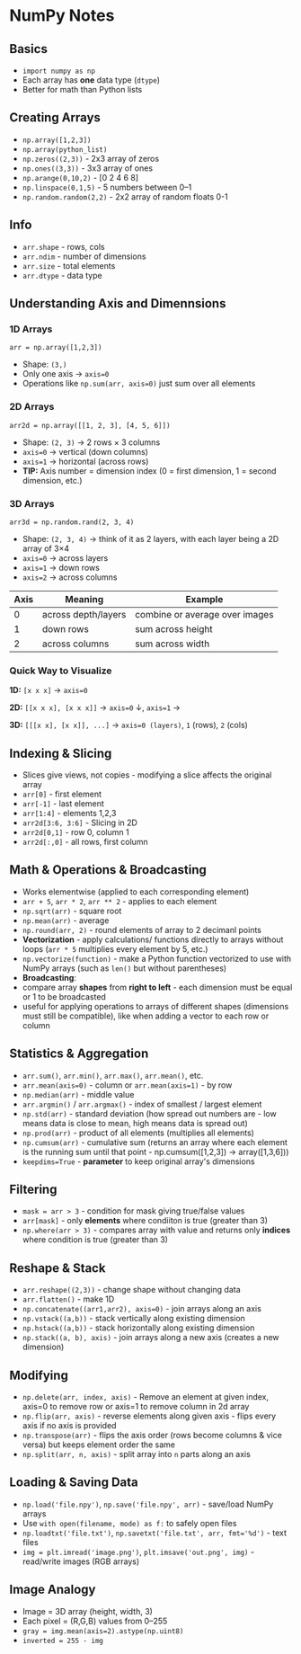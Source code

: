 # NumPy Notes

## Basics
- `import numpy as np`
- Each array has **one** data type (`dtype`)
- Better for math than Python lists

## Creating Arrays
- `np.array([1,2,3])`
- `np.array(python_list)`
- `np.zeros((2,3))` - 2x3 array of zeros
- `np.ones((3,3))` - 3x3 array of ones
- `np.arange(0,10,2)` - [0 2 4 6 8]
- `np.linspace(0,1,5)` - 5 numbers between 0–1
- `np.random.random(2,2)` - 2x2 array of random floats 0-1

## Info
- `arr.shape` - rows, cols
- `arr.ndim` - number of dimensions  
- `arr.size` - total elements  
- `arr.dtype` - data type

## Understanding Axis and Dimennsions

### 1D Arrays
`arr = np.array([1,2,3])`
- Shape: `(3,)`
- Only one axis → `axis=0`
- Operations  like `np.sum(arr, axis=0)` just sum over all elements

### 2D Arrays
`arr2d = np.array([[1, 2, 3], [4, 5, 6]])`
- Shape: `(2, 3)` → 2 rows × 3 columns
- `axis=0` → vertical (down columns)
- `axis=1` → horizontal (across rows)
- **TIP:** Axis number = dimension index (0 = first dimension, 1 = second dimension, etc.)

### 3D Arrays
`arr3d = np.random.rand(2, 3, 4)`
- Shape: `(2, 3, 4)` → think of it as 2 layers, with each layer being a 2D array of 3×4
- `axis=0` → across layers
- `axis=1` → down rows
- `axis=2` → across columns

| **Axis** | **Meaning** | **Example** |
|------|---------|---------|
| 0 | across depth/layers | combine or average over images |
| 1 | down rows | sum across height |
| 2 | across columns | sum across width |

### Quick Way to Visualize
**1D:** `[x x x]`                → `axis=0`

**2D:** `[[x x x], [x x x]]`     → `axis=0` ↓, `axis=1` →

**3D:** `[[[x x], [x x]], ...]`  → `axis=0 (layers)`, `1` (rows), `2` (cols)

## Indexing & Slicing
- Slices give views, not copies - modifying a slice affects the original array
- `arr[0]` - first element  
- `arr[-1]` - last element  
- `arr[1:4]` - elements 1,2,3
- `arr2d[3:6, 3:6]` - Slicing in 2D
- `arr2d[0,1]` - row 0, column 1
- `arr2d[:,0]` - all rows, first column

## Math & Operations & Broadcasting
- Works elementwise (applied to each corresponding element)
- `arr + 5`, `arr * 2`, `arr ** 2` - applies to each element
- `np.sqrt(arr)` - square root
- `np.mean(arr)` - average
- `np.round(arr, 2)` - round elements of array to 2 decimanl points
- **Vectorization** - apply calculations/ functions directly to arrays without loops (`arr * 5` multiplies every element by 5, etc.)
- `np.vectorize(function)` - make a Python function vectorized to use with NumPy arrays (such as `len()` but without parentheses)
- **Broadcasting**:
-   compare array **shapes** from **right to left** - each dimension must be equal or 1 to be broadcasted
-   useful for applying operations to arrays of different shapes (dimensions must still be compatible), like when adding a vector to each row or column

## Statistics & Aggregation
- `arr.sum()`, `arr.min()`, `arr.max()`, `arr.mean()`, etc.
- `arr.mean(axis=0)` - column or `arr.mean(axis=1)` - by row
- `np.median(arr)` - middle value
- `arr.argmin()` / `arr.argmax()` - index of smallest / largest element
- `np.std(arr)` - standard deviation (how spread out numbers are - low means data is close to mean, high means data is spread out)
- `np.prod(arr)` - product of all elements (multiplies all elements)
- `np.cumsum(arr)` - cumulative sum (returns an array where each element is the running sum until that point - np.cumsum([1,2,3]) -> array([1,3,6]))
- `keepdims=True` - **parameter** to keep original array's dimensions

## Filtering
- `mask = arr > 3` - condition for mask giving true/false values
- `arr[mask]` - only **elements** where condiiton is true (greater than 3)
- `np.where(arr > 3)` - compares array with value and returns only **indices** where condition is true (greater than 3)

## Reshape & Stack
- `arr.reshape((2,3))` - change shape without changing data
- `arr.flatten()` - make 1D
- `np.concatenate((arr1,arr2), axis=0)` - join arrays along an axis
- `np.vstack((a,b))` - stack vertically along existing dimension
- `np.hstack((a,b))` - stack horizontally along existing dimension
- `np.stack((a, b), axis)` - join arrays along a new axis (creates a new dimension)

## Modifying
- `np.delete(arr, index, axis)` - Remove an element at given index, axis=0 to remove row or axis=1 to remove column in 2d array
- `np.flip(arr, axis)` - reverse elements along given axis - flips every axis if no axis is provided
- `np.transpose(arr)` - flips the axis order (rows become columns & vice versa) but keeps element order the same
- `np.split(arr, n, axis)` - split array into `n` parts along an axis

## Loading & Saving Data
- `np.load('file.npy')`, `np.save('file.npy', arr)` - save/load NumPy arrays
- Use `with open(filename, mode) as f:` to safely open files
- `np.loadtxt('file.txt')`, `np.savetxt('file.txt', arr, fmt='%d')` - text files
- `img = plt.imread('image.png')`, `plt.imsave('out.png', img)` - read/write images (RGB arrays)

## Image Analogy
- Image = 3D array (height, width, 3)
- Each pixel = (R,G,B) values from 0–255
- `gray = img.mean(axis=2).astype(np.uint8)`
- `inverted = 255 - img`
